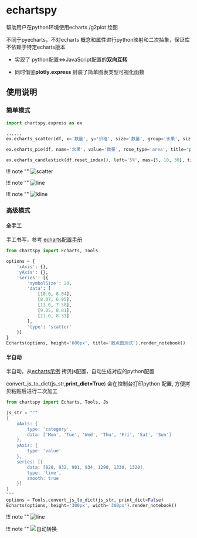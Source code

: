 # echartspy

帮助用户在python环境使用echarts /g2plot 绘图

不同于pyecharts，不对echarts 概念和属性进行python映射和二次抽象，保证库不依赖于特定echarts版本

* 实现了 python配置<=>JavaScript配置的**双向互转**

* 同时借鉴**plotly.express** 封装了简单图表类型可视化函数



## 使用说明

### 简单模式

```python
import chartspy.express as ex

......
ex.echarts_scatter(df, x='数量', y='价格', size='数量', group='水果', size_max=50, height='250px', title='scatter').render_notebook()

ex.echarts_pie(df, name='水果', value='数量', rose_type='area', title="pie2", height='350px').render_notebook()

ex.echarts_candlestick(df.reset_index(), left='5%', mas=[5, 10, 30], title='平安银行').render_notebook()
```
!!! note ""
    ![scatter](https://github.com/yiliuyan161/echartspy/blob/master/docs/images/scatter.png?raw=true)

!!! note ""
    ![line](https://github.com/yiliuyan161/echartspy/blob/master/docs/images/pie2.png?raw=true)

!!! note ""
    ![kline](https://github.com/yiliuyan161/echartspy/blob/master/docs/images/kline.png?raw=true)

### 高级模式

#### 全手工

手工书写，参考 [echarts配置手册](https://echarts.apache.org/zh/option.html#title)

```python
from chartspy import Echarts, Tools

options = {
    'xAxis': {},
    'yAxis': {},
    'series': [{
        'symbolSize': 20,
        'data': [
            [10.0, 8.04],
            [8.07, 6.95],
            [13.0, 7.58],
            [9.05, 8.81],
            [11.0, 8.33]
        ],
        'type': 'scatter'
    }]
}
Echarts(options, height='600px', title='散点图测试').render_notebook()
```

#### 半自动

半自动，从[echarts示例](https://echarts.apache.org/examples/zh/index.html) 拷贝js配置，自动生成对应的python配置

convert_js_to_dict(js_str,**print_dict=True**) 会在控制台打印python 配置, 方便拷贝粘贴后进行二次加工

```python
from chartspy import Echarts, Tools, Js

js_str = """
{
    xAxis: {
        type: 'category',
        data: ['Mon', 'Tue', 'Wed', 'Thu', 'Fri', 'Sat', 'Sun']
    },
    yAxis: {
        type: 'value'
    },
    series: [{
        data: [820, 932, 901, 934, 1290, 1330, 1320],
        type: 'line',
        smooth: true
    }]
}
"""
options = Tools.convert_js_to_dict(js_str, print_dict=False)
Echarts(options, height='300px', width='300px').render_notebook()
```

!!! note ""
    ![line](https://github.com/yiliuyan161/echartspy/blob/master/docs/images/p1.png?raw=true)

!!! note ""
    ![自动转换](https://github.com/yiliuyan161/echartspy/blob/master/docs/images/p0.png?raw=true)





